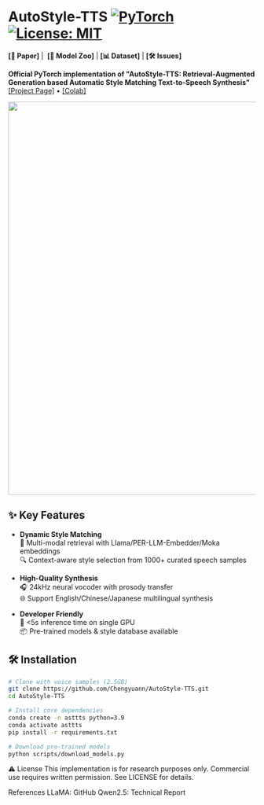 # AutoStyle-TTS [![PyTorch](https://img.shields.io/badge/PyTorch-2.0%2B-orange)](https://pytorch.org) [![License: MIT](https://img.shields.io/badge/License-MIT-green)](https://opensource.org/licenses/MIT)

**[📝 Paper]** | ​
**[🤖 Model Zoo]** | ​
**[📊 Dataset]** | 
​**[🛠️ Issues]** 

**Official PyTorch implementation of "AutoStyle-TTS: Retrieval-Augmented Generation based Automatic Style Matching Text-to-Speech Synthesis"**  
[[Project Page]](https://chengyuann.github.io/AutoStyle-TTS-DEMO)  • [[Colab]](https://colab.research.google.com/github/Chengyuann/AutoStyle-TTS)

<p align="center">
  <img src="https://raw.githubusercontent.com/Chengyuann/AutoStyle-TTS/main/docs/arch.png" width="800">
</p>

## ✨ Key Features
- ​**Dynamic Style Matching**  
  🎯 Multi-modal retrieval with Llama/PER-LLM-Embedder/Moka embeddings  
  🔍 Context-aware style selection from 1000+ curated speech samples

- ​**High-Quality Synthesis**  
  🎧 24kHz neural vocoder with prosody transfer  
  🌐 Support English/Chinese/Japanese multilingual synthesis

- ​**Developer Friendly**  
  🚀 <5s inference time on single GPU  
  📦 Pre-trained models & style database available

## 🛠️ Installation
```bash
# Clone with voice samples (2.5GB)
git clone https://github.com/Chengyuann/AutoStyle-TTS.git
cd AutoStyle-TTS

# Install core dependencies
conda create -n asttts python=3.9
conda activate asttts
pip install -r requirements.txt

# Download pre-trained models
python scripts/download_models.py

```


⚠️ License
This implementation is for research purposes only. Commercial use requires written permission. See LICENSE for details.

References
LLaMA: GitHub 
Qwen2.5: Technical Report
